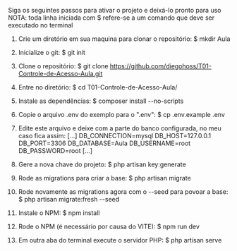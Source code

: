 Siga os seguintes passos para ativar o projeto e deixá-lo pronto para uso
NOTA: toda linha iniciada com $ refere-se a um comando que deve ser executado no terminal

1) Crie um diretório em sua maquina para clonar o repositório:
$ mkdir Aula

2) Inicialize o git:
$ git init

3) Clone o repositório:
$ git clone https://github.com/diegohoss/T01-Controle-de-Acesso-Aula.git

4) Entre no diretório:
$ cd T01-Controle-de-Acesso-Aula/

5) Instale as dependências:
$ composer install --no-scripts

6) Copie o arquivo .env do exemplo para o ".env":
$ cp .env.example .env

7) Edite este arquivo e deixe com a parte do banco configurada, no meu caso fica assim:
[...]
DB_CONNECTION=mysql
DB_HOST=127.0.0.1
DB_PORT=3306
DB_DATABASE=Aula
DB_USERNAME=root
DB_PASSWORD=root
[...]

8) Gere a nova chave do projeto:
$ php artisan key:generate

9) Rode as migrations para criar a base:
$ php artisan migrate

10) Rode novamente as migrations agora com o --seed para povoar a base:
$ php artisan migrate:fresh --seed

11) Instale o NPM:
$ npm install

12) Rode o NPM (é necessário por causa do VITE):
$ npm run dev

13) Em outra aba do terminal execute o servidor PHP:
$ php artisan serve


